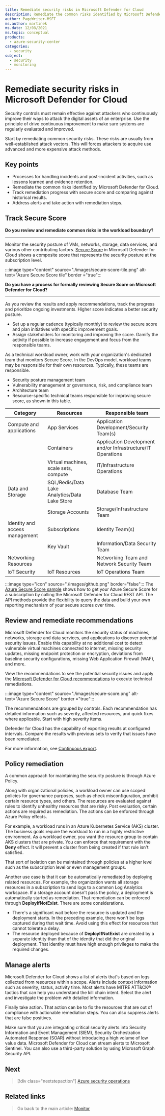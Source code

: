 ```yaml
---
title: Remediate security risks in Microsoft Defender for Cloud
description: Remediate the common risks identified by Microsoft Defender for Cloud.
author: PageWriter-MSFT
ms.author: martinek
ms.date: 12/08/2021
ms.topic: conceptual
products:
  - azure-security-center
categories:
  - security
subject:
  - security
  - monitoring
---
```


# Remediate security risks in Microsoft Defender for Cloud

Security controls must remain effective against attackers who continuously improve their ways to attack the digital assets of an enterprise. Use the principle of drive continuous improvement to make sure systems are regularly evaluated and improved.

Start by remediating common security risks. These risks are usually from well-established attack vectors. This will forces attackers to acquire use advanced and more expensive attack methods.

## Key points

- Processes for handling incidents and post-incident activities, such as lessons learned and evidence retention.
- Remediate the common risks identified by Microsoft Defender for Cloud.
- Track remediation progress with secure score and comparing against historical results.
- Address alerts and take action with remediation steps.

## Track Secure Score

**Do you review and remediate common risks in the workload boundary?**
***

Monitor the security posture of VMs, networks, storage, data services, and various other contributing factors. [Secure Score](/azure/security-center/secure-score-security-controls) in Microsoft Defender for Cloud shows a composite score that represents the security posture at the subscription level.

:::image type="content" source="./images/secure-score-tile.png" alt-text="Azure Secure Score tile" border ="true":::

**Do you have a process for formally reviewing Secure Score on Microsoft Defender for Cloud?**
***

As you review the results and apply recommendations, track the progress and prioritize ongoing investments. Higher score indicates a better security posture.

- Set up a regular cadence (typically monthly) to review the secure score and plan initiatives with specific improvement goals.
- Assign stakeholders for monitoring and improving the score. Gamify the activity if possible to increase engagement and focus from the responsible teams.

As a technical workload owner, work with your organization's dedicated team that monitors Secure Score. In the DevOps model, workload teams may be responsible for their own resources. Typically, these teams are responsible.

- Security posture management team
- Vulnerability management or governance, risk, and compliance team
- Architecture team
- Resource-specific technical teams responsible for improving secure score, as shown in this table.

|Category|Resources|Responsible team|
|---|---|---|
|Compute and applications|App Services|Application Development/Security Team(s) |
||Containers|Application Development and/or Infrastructure/IT Operations|
||Virtual machines, scale sets, compute|IT/Infrastructure Operations|
|Data and Storage|SQL/Redis/Data Lake Analytics/Data Lake Store|Database Team|
||Storage Accounts|Storage/Infrastructure Team|
|Identity and access management|Subscriptions|Identity Team(s)|
||Key Vault|Information/Data Security Team|
|Networking Resources||Networking Team and Network Security Team|
|IoT Security|IoT Resources | IoT Operations Team|

:::image type="icon" source="./images/github.png" border="false"::: The [Azure Secure Score sample](https://github.com/mspnp/samples/tree/master/Security/AzureSecureScoreSample) shows how to get your Azure Secure Score for a subscription by calling the Microsoft Defender for Cloud REST API. The API methods provide the flexibility to query the data and build your own reporting mechanism of your secure scores over time.

## Review and remediate recommendations

Microsoft Defender for Cloud monitors the security status of machines, networks, storage and data services, and applications to discover potential security issues. Enable this capability at no additional cost to detect vulnerable virtual machines connected to internet, missing security updates, missing endpoint protection or encryption, deviations from baseline security configurations, missing Web Application Firewall (WAF), and more.

View the recommendations to see the potential security issues and apply the [Microsoft Defender for Cloud recommendations](/azure/security-center/security-center-recommendations) to execute technical remediations.

:::image type="content" source="./images/secure-score.png" alt-text="Azure Secure Score" border ="true":::

The recommendations are grouped by controls. Each recommendation has detailed information such as severity, affected resources, and quick fixes where applicable. Start with high severity items.

Defender for Cloud has the capability of exporting results at configured intervals. Compare the results with previous sets to verify that issues have been remediated.

For more information, see [Continuous export](/azure/security-center/continuous-export).

## Policy remediation

A common approach for maintaining the security posture is through Azure Policy.

Along with organizational policies, a workload owner can use scoped policies for governance purposes, such as check misconfiguration, prohibit certain resource types, and others. The resources are evaluated against rules to identify unhealthy resources that are risky. Post evaluation, certain actions are required as remediation. The actions can be enforced through Azure Policy effects.

For example, a workload runs in an Azure Kubernetes Service (AKS) cluster. The business goals require the workload to run in a highly restrictive environment. As a workload owner, you want the resource group to contain AKS clusters that are private. You can enforce that requirement with the **Deny** effect. It will prevent a cluster from being created if that rule isn't satisfied.

That sort of isolation can be maintained through policies at a higher level such as the subscription level or even management groups.

Another use case is that it can be automatically remediated by deploying related resources. For example, the organization wants all storage resources in a subscription to send logs to a common Log Analytics workspace. If a storage account doesn't pass the policy, a deployment is automatically started as remediation. That remediation can be enforced through **DeployIfNotExist**. There are some considerations.

- There's a significant wait before the resource is updated and the deployment starts. In the preceding example, there won't be logs captured during that wait time. Avoid using this effect for resources that cannot tolerate a delay.
- The resource deployed because of **DeployIfNotExist** are created by a separate identity than that of the identity that did the original deployment. That identity must have high enough privileges to make the required changes.

## Manage alerts

Microsoft Defender for Cloud shows a list of alerts that's based on logs collected from resources within a scope. Alerts include context information such as severity, status, activity time. Most alerts have MITRE ATT&CK&reg; tactics that can help you understand the kill chain intent. Select the alert and investigate the problem with detailed information.

Finally take action. That action can be to fix the resources that are out of compliance with actionable remediation steps. You can also suppress alerts that are false positives.

Make sure that you are integrating critical security alerts into Security Information and Event Management (SIEM), Security Orchestration Automated Response (SOAR) without introducing a high volume of low value data. Microsoft Defender for Cloud can stream alerts to Microsoft Sentinel. You can also use a third-party solution by using Microsoft Graph Security API.

## Next

> [!div class="nextstepaction"]
> [Azure security operations](monitor-security-operations.md)

## Related links

> Go back to the main article: [Monitor](monitor.md)
